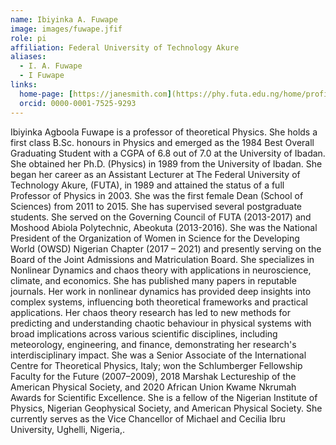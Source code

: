 ```yaml
---
name: Ibiyinka A. Fuwape
image: images/fuwape.jfif
role: pi
affiliation: Federal University of Technology Akure
aliases:
  - I. A. Fuwape
  - I Fuwape
links:
  home-page: [https://janesmith.com](https://phy.futa.edu.ng/home/profile/208)
  orcid: 0000-0001-7525-9293
---
```


Ibiyinka Agboola Fuwape is a professor of theoretical Physics. She holds a first class B.Sc. honours in Physics and emerged as the 1984 Best Overall Graduating Student with a CGPA of 6.8 out of 7.0 at the University of Ibadan. She obtained her Ph.D. (Physics) in 1989 from the University of Ibadan. She began her career as an Assistant Lecturer at The Federal University of Technology Akure, (FUTA), in 1989 and attained the status of a full Professor of Physics in 2003. She was the first female Dean (School of Sciences) from 2011 to 2015. She has supervised several postgraduate students. She served on the Governing Council of FUTA (2013-2017) and Moshood Abiola Polytechnic, Abeokuta (2013-2016). She was the National President of the Organization of Women in Science for the Developing World (OWSD) Nigerian Chapter (2017 – 2021) and presently serving on the Board of the Joint Admissions and Matriculation Board. She specializes in Nonlinear Dynamics and chaos theory with applications in neuroscience, climate, and economics. She has published many papers in reputable journals. Her work in nonlinear dynamics has provided deep insights into complex systems, influencing both theoretical frameworks and practical applications. Her chaos theory research has led to new methods for predicting and understanding chaotic behaviour in physical systems with broad implications across various scientific disciplines, including meteorology, engineering, and finance, demonstrating her research's interdisciplinary impact. She was a Senior Associate of the International Centre for Theoretical Physics, Italy; won the Schlumberger Fellowship Faculty for the Future (2007–2009), 2018 Marshak Lectureship of the American Physical Society, and 2020 African Union Kwame Nkrumah Awards for Scientific Excellence. She is a fellow of the Nigerian Institute of Physics, Nigerian Geophysical Society, and American Physical Society. She currently serves as the Vice Chancellor of Michael and Cecilia Ibru University, Ughelli, Nigeria,.
